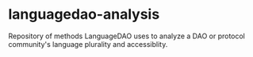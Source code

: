 # languagedao-analysis

Repository of methods LanguageDAO uses to analyze a DAO or protocol community's language plurality and accessiblity. 
